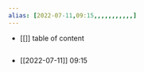 ```yaml
---
alias: [2022-07-11,09:15,,,,,,,,,,,]
---
```

- [[]]
table of content
```toc
```

- [[2022-07-11]] 09:15
